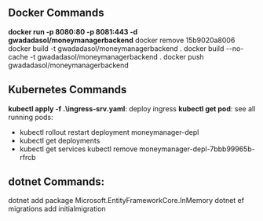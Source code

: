 ## __Docker Commands__ 
__docker run -p 8080:80 -p 8081:443 -d  gwadadasol/moneymanagerbackend__ 
docker remove  15b9020a8006
docker build -t gwadadasol/moneymanagerbackend .
docker build --no-cache  -t gwadadasol/moneymanagerbackend .
docker push gwadadasol/moneymanagerbackend



## __Kubernetes Commands__
__kubectl apply -f .\ingress-srv.yaml__: deploy ingress
__kubectl get pod__: see all running pods: 
- kubectl rollout restart deployment moneymanager-depl
- kubectl get deployments
- kubectl get services
kubectl remove moneymanager-depl-7bbb99965b-rfrcb

## __dotnet Commands__:
dotnet add  package Microsoft.EntityFrameworkCore.InMemory
dotnet ef migrations add initialmigration